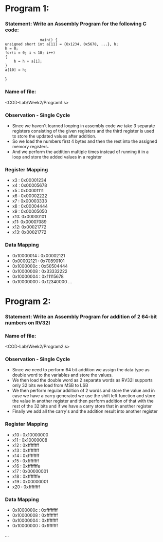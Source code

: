 # Program 1: 
### Statement: Write an Assembly Program for the following C code:
                    main() {
	unsigned short int a[11] = {0x1234, 0x5678, ...}, h;
	h = 0;
	for(i = 0; i < 10; i++)
	{
		h = h + a[i];
	}
	a[10] = h;
}
### Name of file:
<COD-Lab/Week2/Program1.s>

### Observation - Single Cycle
- Since we haven't learned looping in assembly code we take 3 separate registers consisting of the given registers and the third register is used to store the updated values after addition.
- So we load the numbers first 4 bytes and then the rest into the assigned memory registers.
- And we perform the addition multiple times instead of running it in a loop and store the added values in a register
 
### Register Mapping
- x3 : 0x00001234
- x4 : 0x00005678
- x5 : 0x00001111
- x6 : 0x00002222
- x7 : 0x00003333
- x8 : 0x00004444
- x9 : 0x00005050
- x10: 0x00000101
- x11: 0x00007089
- x12: 0x00021772
- x13: 0x00021772
### Data Mapping
- 0x10000014 : 0x00002121
- 0x00002121 : 0x70890101
- 0x1000000c : 0x50504444
- 0x10000008 : 0x33332222
- 0x10000004 : 0x11115678
- 0x10000000 : 0x12340000
...

# Program 2: 
### Statement: Write an Assembly Program for addition of 2 64-bit numbers on RV32I 

### Name of file:
<COD-Lab/Week2/Program2.s>

### Observation - Single Cycle
- Since we need to perform 64 bit addition we assign the data type as double word to the variables and store the values.
- We then load the double word as 2 separate words as RV32I supports only 32 bits we load from MSB to LSB
- We then perform regular addition of 2 words and store the value and in case we have a carry generated we use the shift left function and store the value in another register and then perform addition of that with the rest of the 32 bits and if we have a carry store that in another register
- Finally we add all the carry's and the addition result into another register
 
### Register Mapping
- x10 : 0x10000000
- x11 : 0x10000008
- x12 : 0xffffffff
- x13 : 0xffffffff
- x14 : 0xffffffff
- x15 : 0xffffffff
- x16 : 0xfffffffe
- x17 : 0x00000001
- x18 : 0xfffffffe
- x19 : 0x00000001
- x20 : 0xffffffff

### Data Mapping
- 0x1000000c : 0xffffffff
- 0x10000008 : 0xffffffff
- 0x10000004 : 0xffffffff
- 0x10000000 : 0xffffffff

...
